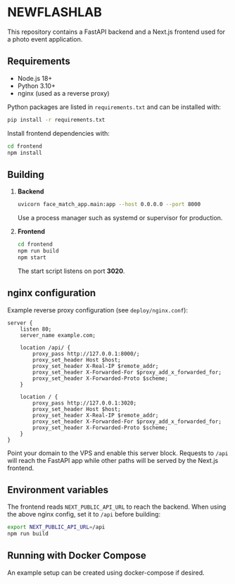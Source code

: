 # NEWFLASHLAB

This repository contains a FastAPI backend and a Next.js frontend used for a photo event application.

## Requirements

- Node.js 18+
- Python 3.10+
- nginx (used as a reverse proxy)

Python packages are listed in `requirements.txt` and can be installed with:

```bash
pip install -r requirements.txt
```

Install frontend dependencies with:

```bash
cd frontend
npm install
```

## Building

1. **Backend**
   ```bash
   uvicorn face_match_app.main:app --host 0.0.0.0 --port 8000
   ```
   Use a process manager such as systemd or supervisor for production.

2. **Frontend**
   ```bash
   cd frontend
   npm run build
   npm start
   ```
   The start script listens on port **3020**.

## nginx configuration

Example reverse proxy configuration (see `deploy/nginx.conf`):

```nginx
server {
    listen 80;
    server_name example.com;

    location /api/ {
        proxy_pass http://127.0.0.1:8000/;
        proxy_set_header Host $host;
        proxy_set_header X-Real-IP $remote_addr;
        proxy_set_header X-Forwarded-For $proxy_add_x_forwarded_for;
        proxy_set_header X-Forwarded-Proto $scheme;
    }

    location / {
        proxy_pass http://127.0.0.1:3020;
        proxy_set_header Host $host;
        proxy_set_header X-Real-IP $remote_addr;
        proxy_set_header X-Forwarded-For $proxy_add_x_forwarded_for;
        proxy_set_header X-Forwarded-Proto $scheme;
    }
}
```

Point your domain to the VPS and enable this server block. Requests to `/api` will reach the FastAPI app while other paths will be served by the Next.js frontend.

## Environment variables

The frontend reads `NEXT_PUBLIC_API_URL` to reach the backend. When using the above nginx config, set it to `/api` before building:

```bash
export NEXT_PUBLIC_API_URL=/api
npm run build
```

## Running with Docker Compose

An example setup can be created using docker-compose if desired.
